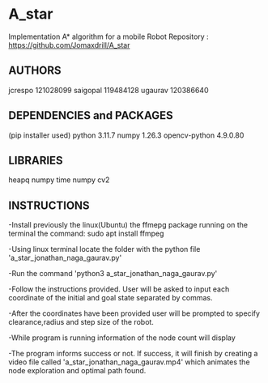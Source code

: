 
# A_star
Implementation A* algorithm for a mobile Robot
Repository : https://github.com/Jomaxdrill/A_star

## AUTHORS
jcrespo 121028099
saigopal 119484128
ugaurav 120386640

## DEPENDENCIES and PACKAGES
(pip installer used)
python 3.11.7
numpy 1.26.3
opencv-python 4.9.0.80

## LIBRARIES
 heapq
 numpy
 time
 numpy
 cv2

## INSTRUCTIONS

-Install previously the linux(Ubuntu) the ffmepg package running on the terminal the command:
	sudo apt install ffmpeg

-Using linux terminal locate the folder with the python file 'a_star_jonathan_naga_gaurav.py'

-Run the command 'python3 a_star_jonathan_naga_gaurav.py'

-Follow the instructions provided. User will be asked to input each coordinate of the initial and goal state separated by commas.

-After the coordinates have been provided user will be prompted to specify clearance,radius and step size of the robot.

-While program is running information of the node count will display

-The program informs success or not. If success, it will finish by creating a video file called 'a_star_jonathan_naga_gaurav.mp4' which animates the node exploration and optimal path found.
